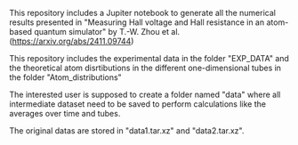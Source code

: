 This repository includes a Jupiter notebook to generate all the numerical results presented in "Measuring Hall voltage and Hall resistance in an atom-based quantum simulator" by T.-W. Zhou et al. (https://arxiv.org/abs/2411.09744) 

This repository includes the experimental data in the folder "EXP_DATA" and the theoretical atom disrtibutions in the different one-dimensional tubes in the folder "Atom_distributions"

The interested user is supposed to create a folder named "data" where all intermediate dataset need to be saved to perform calculations like the averages over time and tubes. 

The original datas are stored in "data1.tar.xz" and "data2.tar.xz". 
